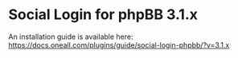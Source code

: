 Social Login for phpBB 3.1.x
====================

An installation guide is available here:
https://docs.oneall.com/plugins/guide/social-login-phpbb/?v=3.1.x
